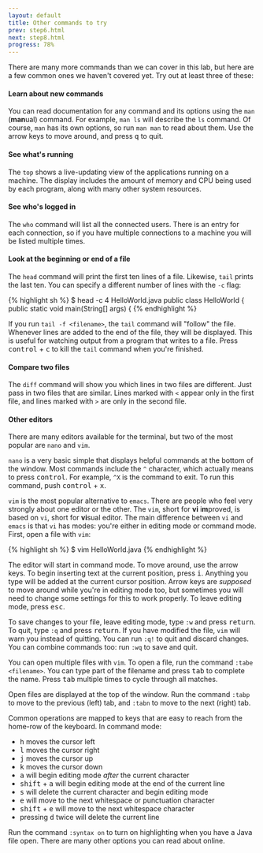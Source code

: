 ```yaml
---
layout: default
title: Other commands to try
prev: step6.html
next: step8.html
progress: 78%
---
```


There are many more commands than we can cover in this lab, but here are a few common ones we haven't covered yet. Try out at least three of these:

#### Learn about new commands
You can read documentation for any command and its options using the `man` (**man**ual) command. For example, `man ls` will describe the `ls` command. Of course, `man` has its own options, so run `man man` to read about them. Use the arrow keys to move around, and press <kbd>q</kbd> to quit.

#### See what's running
The `top` shows a live-updating view of the applications running on a machine. The display includes the amount of memory and CPU being used by each program, along with many other system resources.

#### See who's logged in
The `who` command will list all the connected users. There is an entry for each connection, so if you have multiple connections to a machine you will be listed multiple times.

#### Look at the beginning or end of a file
The `head` command will print the first ten lines of a file. Likewise, `tail` prints the last ten. You can specify a different number of lines with the `-c` flag:

{% highlight sh %}
$ head -c 4 HelloWorld.java
public class HelloWorld
{
  public static void main(String[] args)
  {
{% endhighlight %}

If you run `tail -f <filename>`, the `tail` command will "follow" the file. Whenever lines are added to the end of the file, they will be displayed. This is useful for watching output from a program that writes to a file. Press <kbd>control</kbd> + <kbd>c</kbd> to kill the `tail` command when you're finished.
  
#### Compare two files
The `diff` command will show you which lines in two files are different. Just pass in two files that are similar. Lines marked with `<` appear only in the first file, and lines marked with `>` are only in the second file.

#### Other editors
There are many editors available for the terminal, but two of the most popular are `nano` and `vim`.

`nano` is a very basic simple that displays helpful commands at the bottom of the window. Most commands include the `^` character, which actually means to press <kbd>control</kbd>. For example, `^X` is the command to exit. To run this command, push <kbd>control</kbd> + <kbd>x</kbd>.

`vim` is the most popular alternative to `emacs`. There are people who feel very strongly about one editor or the other. The `vim`, short for **vi** i**m**proved, is based on `vi`, short for **vi**sual editor. The main difference between `vi` and `emacs` is that `vi` has modes: you're either in editing mode or command mode. First, open a file with `vim`:

{% highlight sh %}
$ vim HelloWorld.java
{% endhighlight %}

The editor will start in command mode. To move around, use the arrow keys. To begin inserting text at the current position, press <kbd>i</kbd>. Anything you type will be added at the current cursor position. Arrow keys are *supposed* to move around while you're in editing mode too, but sometimes you will need to change some settings for this to work properly. To leave editing mode, press <kbd>esc</kbd>.

To save changes to your file, leave editing mode, type `:w` and press <kbd>return</kbd>. To quit, type `:q` and press <kbd>return</kbd>. If you have modified the file, `vim` will warn you instead of quitting. You can run `:q!` to quit and discard changes. You can combine commands too: run `:wq` to save and quit.

You can open multiple files with `vim`. To open a file, run the command `:tabe <filename>`. You can type part of the filename and press <kbd>tab</kbd> to complete the name. Press <kbd>tab</kbd> multiple times to cycle through all matches.

Open files are displayed at the top of the window. Run the command `:tabp` to move to the previous (left) tab, and `:tabn` to move to the next (right) tab.

Common operations are mapped to keys that are easy to reach from the home-row of the keyboard. In command mode:

- <kbd>h</kbd> moves the cursor left
- <kbd>l</kbd> moves the cursor right
- <kbd>j</kbd> moves the cursor up
- <kbd>k</kbd> moves the cursor down
- <kbd>a</kbd> will begin editing mode *after* the current character
- <kbd>shift</kbd> + <kbd>a</kbd> will begin editing mode at the end of the current line
- <kbd>s</kbd> will delete the current character and begin editing mode
- <kbd>e</kbd> will move to the next whitespace or punctuation character
- <kbd>shift</kbd> + <kbd>e</kbd> will move to the next whitespace character
- pressing <kbd>d</kbd> twice will delete the current line

Run the command `:syntax on` to turn on highlighting when you have a Java file open. There are many other options you can read about online.
